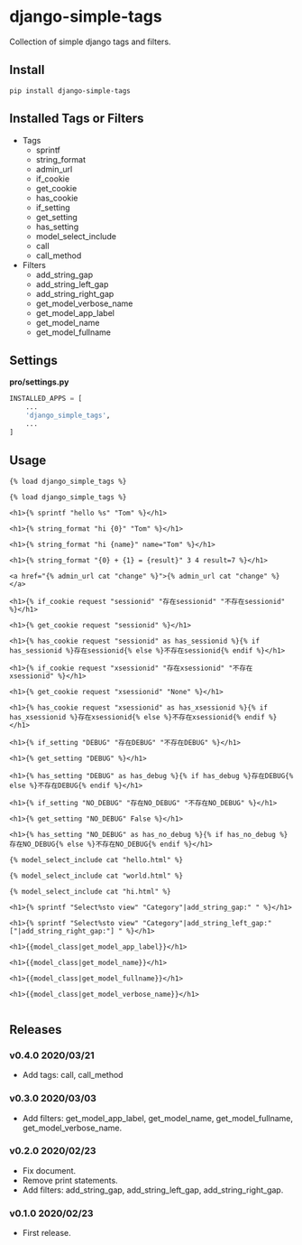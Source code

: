 # django-simple-tags

Collection of simple django tags and filters.

## Install

```shell
pip install django-simple-tags
```

## Installed Tags or Filters

- Tags
    - sprintf
    - string_format
    - admin_url
    - if_cookie
    - get_cookie
    - has_cookie
    - if_setting
    - get_setting
    - has_setting
    - model_select_include
    - call
    - call_method
- Filters
    - add_string_gap
    - add_string_left_gap
    - add_string_right_gap
    - get_model_verbose_name
    - get_model_app_label
    - get_model_name
    - get_model_fullname

## Settings

**pro/settings.py**

```python
INSTALLED_APPS = [
    ...
    'django_simple_tags',
    ...
]
```

## Usage

```django
{% load django_simple_tags %}

{% load django_simple_tags %}

<h1>{% sprintf "hello %s" "Tom" %}</h1>

<h1>{% string_format "hi {0}" "Tom" %}</h1>

<h1>{% string_format "hi {name}" name="Tom" %}</h1>

<h1>{% string_format "{0} + {1} = {result}" 3 4 result=7 %}</h1>

<a href="{% admin_url cat "change" %}">{% admin_url cat "change" %}</a>

<h1>{% if_cookie request "sessionid" "存在sessionid" "不存在sessionid" %}</h1>

<h1>{% get_cookie request "sessionid" %}</h1>

<h1>{% has_cookie request "sessionid" as has_sessionid %}{% if has_sessionid %}存在sessionid{% else %}不存在sessionid{% endif %}</h1>

<h1>{% if_cookie request "xsessionid" "存在xsessionid" "不存在xsessionid" %}</h1>

<h1>{% get_cookie request "xsessionid" "None" %}</h1>

<h1>{% has_cookie request "xsessionid" as has_xsessionid %}{% if has_xsessionid %}存在xsessionid{% else %}不存在xsessionid{% endif %}</h1>

<h1>{% if_setting "DEBUG" "存在DEBUG" "不存在DEBUG" %}</h1>

<h1>{% get_setting "DEBUG" %}</h1>

<h1>{% has_setting "DEBUG" as has_debug %}{% if has_debug %}存在DEBUG{% else %}不存在DEBUG{% endif %}</h1>

<h1>{% if_setting "NO_DEBUG" "存在NO_DEBUG" "不存在NO_DEBUG" %}</h1>

<h1>{% get_setting "NO_DEBUG" False %}</h1>

<h1>{% has_setting "NO_DEBUG" as has_no_debug %}{% if has_no_debug %}存在NO_DEBUG{% else %}不存在NO_DEBUG{% endif %}</h1>

{% model_select_include cat "hello.html" %}

{% model_select_include cat "world.html" %}

{% model_select_include cat "hi.html" %}

<h1>{% sprintf "Select%sto view" "Category"|add_string_gap:" " %}</h1>

<h1>{% sprintf "Select%sto view" "Category"|add_string_left_gap:" ["|add_string_right_gap:"] " %}</h1>

<h1>{{model_class|get_model_app_label}}</h1>

<h1>{{model_class|get_model_name}}</h1>

<h1>{{model_class|get_model_fullname}}</h1>

<h1>{{model_class|get_model_verbose_name}}</h1>


```

## Releases

### v0.4.0 2020/03/21

- Add tags: call, call_method

### v0.3.0 2020/03/03

- Add filters: get_model_app_label, get_model_name, get_model_fullname, get_model_verbose_name.

### v0.2.0 2020/02/23

- Fix document.
- Remove print statements.
- Add filters: add_string_gap, add_string_left_gap, add_string_right_gap.

### v0.1.0 2020/02/23

- First release.
